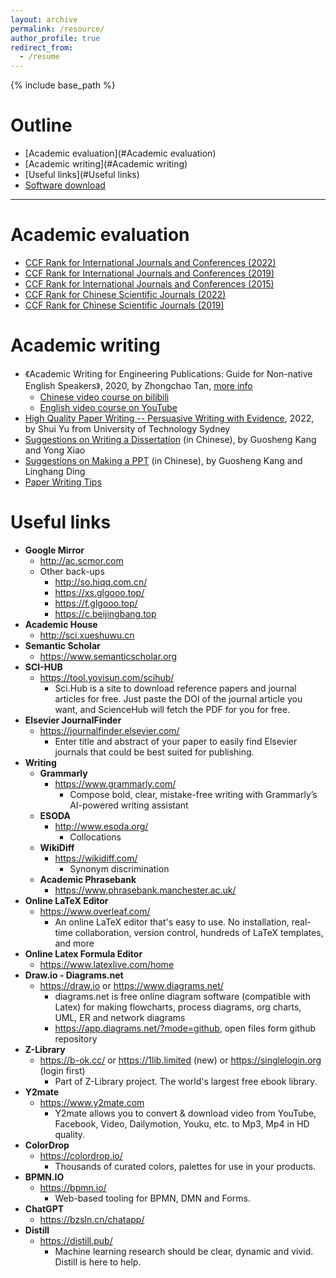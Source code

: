 ```yaml
---
layout: archive
permalink: /resource/
author_profile: true
redirect_from:
  - /resume
---
```


{% include base_path %}

Outline
======
- [Academic evaluation](#Academic evaluation)
- [Academic writing](#Academic writing)
- [Useful links](#Useful links)
- [Software download](http://guoshengkang.github.io/resource/software-collection)

------

<span id="Academic evaluation">Academic evaluation</span>
======
* [CCF Rank for International Journals and Conferences (2022)](http://guoshengkang.github.io/resources/2022_Rank_CCF推荐国际学术会议和期刊目录.pdf)
* [CCF Rank for International Journals and Conferences (2019)](http://guoshengkang.github.io/resources/2019_Rank_CCF推荐国际学术会议和期刊目录.pdf)
* [CCF Rank for International Journals and Conferences (2015)](http://guoshengkang.github.io/resources/2015_Rank_CCF推荐国际学术会议和期刊目录.pdf)
* [CCF Rank for Chinese Scientific Journals (2022)](http://guoshengkang.github.io/resources/2022_Rank_CCF推荐中文科技期刊目录.pdf)
* [CCF Rank for Chinese Scientific Journals (2019)](http://guoshengkang.github.io/resources/2019_Rank_CCF推荐中文科技期刊目录.pdf)

<span id="Academic writing">Academic writing</span>
======
  * 《Academic Writing for Engineering Publications: Guide for Non-native English Speakers》, 2020, by Zhongchao Tan, [more info](http://canapril.ca/training/)
    * [Chinese video course on bilibili](https://space.bilibili.com/673616380/)
    * [English video course on YouTube](https://www.youtube.com/channel/UC-hcoZ6zXISB75R3Il-776g/videos)
* [High Quality Paper Writing -- Persuasive Writing with Evidence](https://pan.baidu.com/s/1RNiIGGpFXK8xf95qF7lo_g?pwd=kang), 2022, by Shui Yu from University of Technology Sydney
* [Suggestions on Writing a Dissertation](https://pan.baidu.com/s/1JOLcxQYAf8W4cjO7nUv0ag?pwd=kang) (in Chinese), by Guosheng Kang and Yong Xiao
* [Suggestions on Making a PPT](https://pan.baidu.com/s/1KgL-a4acl_T8-WXvTERwwQ?pwd=kang) (in Chinese), by Guosheng Kang and Linghang Ding
* [Paper Writing Tips](https://github.com/MLNLP-World/Paper-Writing-Tips)

<span id="Useful links">Useful links</span>  
======
* **Google Mirror**
  * <http://ac.scmor.com>
  * Other back-ups
    * <http://so.hiqq.com.cn/>
    * <https://xs.glgooo.top/>
    * <https://f.glgooo.top/>
    * <https://c.beijingbang.top>
* **Academic House**
  * <http://sci.xueshuwu.cn>
* **Semantic Scholar**
  * <https://www.semanticscholar.org>
* **SCI-HUB**
  * <https://tool.yovisun.com/scihub/>
    * Sci.Hub is a site to download reference papers and journal articles for free. Just paste the DOI of the journal article you want, and ScienceHub will fetch the PDF for you for free.
* **Elsevier JournalFinder**
  * <https://journalfinder.elsevier.com/>
    * Enter title and abstract of your paper to easily find Elsevier journals that could be best suited for publishing.
* **Writing**
  * **Grammarly**
    * <https://www.grammarly.com/>
      * Compose bold, clear, mistake-free writing with Grammarly’s AI-powered writing assistant
  * **ESODA**
    * <http://www.esoda.org/>
      * Collocations 
  * **WikiDiff**
    * <https://wikidiff.com/>
      * Synonym discrimination
  * **Academic Phrasebank**
    * <https://www.phrasebank.manchester.ac.uk/>
* **Online LaTeX Editor**
  * <https://www.overleaf.com/>
    * An online LaTeX editor that's easy to use. No installation, real-time collaboration, version control, hundreds of LaTeX templates, and more
* **Online Latex Formula Editor**
  * <https://www.latexlive.com/home>
* **Draw.io - Diagrams.net**
  * <https://draw.io> or <https://www.diagrams.net/>
    * diagrams.net is free online diagram software (compatible with Latex) for making flowcharts, process diagrams, org charts, UML, ER and network diagrams
    * <https://app.diagrams.net/?mode=github>, open files form github repository
* **Z-Library**
  * <https://b-ok.cc/> or <https://1lib.limited> (new) or <https://singlelogin.org> (login first)
    * Part of Z-Library project. The world's largest free ebook library.
* **Y2mate**
  * <https://www.y2mate.com>
    * Y2mate allows you to convert & download video from YouTube, Facebook, Video, Dailymotion, Youku, etc. to Mp3, Mp4 in HD quality.
* **ColorDrop**
  * <https://colordrop.io/>
    * Thousands of curated colors, palettes for use in your products.
* **BPMN.IO**
  * <https://bpmn.io/>
    * Web-based tooling for BPMN, DMN and Forms.
* **ChatGPT**
  * <https://bzsln.cn/chatapp/>
* **Distill**
  * <https://distill.pub/>
    * Machine learning research should be clear, dynamic and vivid. Distill is here to help.
